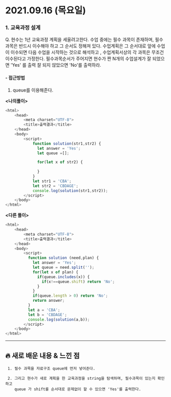 # 2021.09.16 (목요일)
### **1. 교육과정 설계**

Q. 현수는 1년 교육과정 계획을 세울려고한다. 수업 중에는 필수 과목이 존재하며, 필수과목은 
   반드시 이수해야 하고 그 순서도 정해져 있다.
   수업계획은 그 순서대로 앞에 수업이 이수되면 다음 수업을 시작하는 것으로 해석하고 , 
   수업계획서상의 각 과목은 무조건 이수된다고 가정한다.
   필수과목순서가 주어지면 현수가 짠 N개의 수업설계가 잘 되었으면 'Yes' 를 출력
   잘 되지 않았으면 'No'를 출력하라.

#### -  접근방법
1.  queue를 이용해준다.

**<나의풀이>**
```javascript
<html>
    <head>
        <meta charset="UTF-8">
        <title>출력결과</title>
    </head>
    <body>
        <script>
            function solution(str1,str2) {
              let answer = 'Yes';
              let queue =[];

              for(let x of str2) {
        
              }
            }
            let str1 = 'CBA';
            let str2 = 'CBDAGE';
            console.log(solution(str1,str2));
        </script>
    </body>
</html>
```


**<다른 풀이>**
```javascript
<html>
    <head>
        <meta charset="UTF-8">
        <title>출력결과</title>
    </head>
    <body>
        <script>
          function solution (need,plan) {
            let answer = 'Yes';
            let queue = need.split('');
            for(let x of plan) {
              if(queue.includes(x)) {
                if(x!==queue.shift) return 'No';
              }
            }
            if(queue.length > 0) return 'No';
            return answer; 
          }
          let a = 'CBA';
          let b = 'CBDAGE';
          console.log(solution(a,b));
        </script>
    </body>
</html>
```

---
##  **🔥 새로 배운 내용 & 느낀 점**
     1. 필수 과목을 자료구조 queue에 먼저 넣어준다.

     2. 그리고 현수가 새로 계획을 한 교육과정을 string을 탐색하며, 필수과목이 있는지 확인하고
        queue 가 shift를 순서대로 문제없이 할 수 있으면 'Yes'를 출력한다.